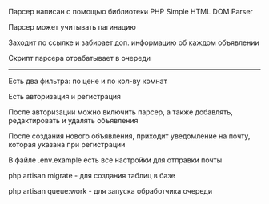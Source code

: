 <p>Парсер написан с помощью библиотеки PHP Simple HTML DOM Parser</p>
<p>Парсер может учитывать пагинацию</p>
<p>Заходит по ссылке и забирает доп. информацию об каждом объявлении</p>
<p>Скрипт парсера отрабатывает в очереди</p>
<hr>
<p>Есть два фильтра: по цене и по кол-ву комнат</p>
<p>Есть авторизация и регистрация</p>
<p>После авторизации можно включить парсер, а также добавлять, редактировать и удалять объявления</p>
<p>После создания нового объявления, приходит уведомление на почту, которая указана при регистрации</p>
<p>В файле .env.example есть все настройки для отправки почты</p>
<p>php artisan migrate - для создания таблиц в базе</p>
<p>php artisan queue:work - для запуска обработчика очереди</p>
